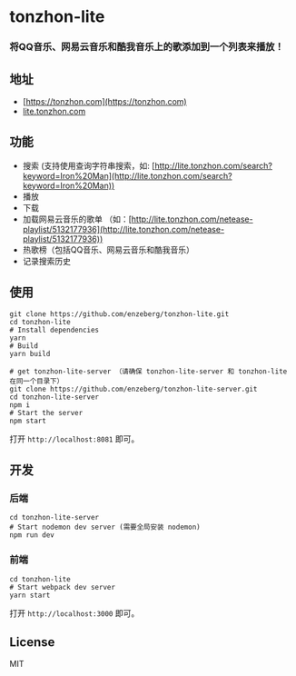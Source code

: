 # tonzhon-lite

<h3>将QQ音乐、网易云音乐和酷我音乐上的歌添加到一个列表来播放！</h3>

## 地址
- [https://tonzhon.com](https://tonzhon.com)
- [lite.tonzhon.com](http://lite.tonzhon.com)

## 功能
- 搜索
 (支持使用查询字符串搜索，如: [http://lite.tonzhon.com/search?keyword=Iron%20Man](http://lite.tonzhon.com/search?keyword=Iron%20Man))
- 播放
- 下载
- 加载网易云音乐的歌单
 （如：[http://lite.tonzhon.com/netease-playlist/5132177936](http://lite.tonzhon.com/netease-playlist/5132177936))
- 热歌榜（包括QQ音乐、网易云音乐和酷我音乐）
- 记录搜索历史

## 使用
    git clone https://github.com/enzeberg/tonzhon-lite.git
    cd tonzhon-lite
    # Install dependencies
    yarn
    # Build
    yarn build

    # get tonzhon-lite-server （请确保 tonzhon-lite-server 和 tonzhon-lite 在同一个目录下）
    git clone https://github.com/enzeberg/tonzhon-lite-server.git
    cd tonzhon-lite-server
    npm i
    # Start the server
    npm start
打开 `http://localhost:8081` 即可。

## 开发
### 后端
    cd tonzhon-lite-server
    # Start nodemon dev server (需要全局安装 nodemon)
    npm run dev

### 前端
    cd tonzhon-lite
    # Start webpack dev server
    yarn start
打开 `http://localhost:3000` 即可。

## License
MIT